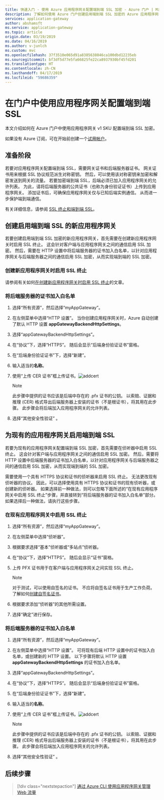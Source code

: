 ```yaml
---
title: 快速入门 - 使用 Azure 应用程序网关配置端到端 SSL 加密 - Azure 门户 | Microsoft Docs
description: 了解如何使用 Azure 门户创建启用端到端 SSL 加密的 Azure 应用程序网关。
services: application-gateway
author: abshamsft
ms.service: application-gateway
ms.topic: article
origin.date: 03/19/2019
ms.date: 04/16/2019
ms.author: v-junlch
ms.custom: mvc
ms.openlocfilehash: 37f3510e065d91a8385638046ca100dbd12235eb
ms.sourcegitcommit: bf3df5d77e5fa66825fe22ca8937930bf45fd201
ms.translationtype: HT
ms.contentlocale: zh-CN
ms.lasthandoff: 04/17/2019
ms.locfileid: "59686359"
---
```

# <a name="configure-end-to-end-ssl-by-using-application-gateway-with-the-portal"></a>在门户中使用应用程序网关配置端到端 SSL

本文介绍如何在 Azure 门户中使用应用程序网关 v1 SKU 配置端到端 SSL 加密。  

如果没有 Azure 订阅，可在开始前创建一个[试用帐户](https://www.azure.cn/pricing/1rmb-trial)。

## <a name="before-you-begin"></a>准备阶段

若要对应用程序网关配置端到端 SSL，需要网关证书和后端服务器证书。 网关证书用来根据 SSL 协议规范派生对称密钥。 然后，可以使用该对称密钥来加密和解密发送到网关的流量。 若要加密端到端 SSL，后端必须已加入应用程序网关的允许列表。 为此，请将后端服务器的公共证书（也称为身份验证证书）上传到应用程序网关。 添加证书后，可确保应用程序网关仅与已知后端实例通信。 从而进一步保护端到端通信。

有关详细信息，请参阅 [SSL 终止和端到端 SSL](/application-gateway/ssl-overview)。

## <a name="create-a-new-application-gateway-with-end-to-end-ssl"></a>创建启用端到端 SSL 的新应用程序网关

若要创建启用端到端 SSL 加密的新应用程序网关，首先需要在创建新应用程序网关时启用 SSL 终止。 这会针对客户端与应用程序网关之间的通信启用 SSL 加密。 然后，需要在 HTTP 设置中将后端服务器的证书加入白名单，以针对应用程序网关与后端服务器之间的通信启用 SSL 加密，从而实现端到端的 SSL 加密。

### <a name="enable-ssl-termination-while-creating-a-new-application-gateway"></a>创建新应用程序网关时启用 SSL 终止

请参阅有关如何[在创建新应用程序网关时启用 SSL 终止](/application-gateway/create-ssl-portal)的文章。

### <a name="whitelist-certificates-for-backend-servers"></a>将后端服务器的证书加入白名单

1. 选择“所有资源”，然后选择“myAppGateway”。

2. 在左侧菜单中选择“HTTP 设置”。 当你创建应用程序网关时，Azure 自动创建了默认 HTTP 设置 **appGatewayBackendHttpSettings**。 

3. 选择“appGatewayBackendHttpSettings”。

4. 在“协议”下，选择“HTTPS”。 随后会显示“后端身份验证证书”窗格。 

5. 在“后端身份验证证书”下，选择“新建”。

6. 输入适当的**名称**。

7. 使用“上传 CER 证书”框上传证书。![addcert](./media/end-to-end-ssl-portal/addcert.png)

   > [!NOTE]
   > 此步骤中提供的证书应该是后端中存在的 .pfx 证书的公钥。 以索赔、证据和推理 (CER) 格式导出后端服务器上安装的证书（不是根证书），将其用在此步骤。 此步骤会将后端加入应用程序网关的允许列表。

8. 选择“其他安全性验证” 。

## <a name="enable-end-to-end-ssl-for-existing-application-gateway"></a>为现有的应用程序网关启用端到端 SSL

若要为现有的应用程序网关配置端到端 SSL 加密，首先需要在侦听器中启用 SSL 终止。 这会针对客户端与应用程序网关之间的通信启用 SSL 加密。 然后，需要将 HTTP 设置中后端服务器的证书加入白名单，以针对应用程序网关与后端服务器之间的通信启用 SSL 加密，从而实现端到端的 SSL 加密。

需要使用一个具有 HTTPS 协议和证书的侦听器来启用 SSL 终止。 无法更改现有侦听器的协议。 因此，可以选择使用具有 HTTPS 协议和证书的现有侦听器，或创建新的侦听器。 如果选择前一种做法，则可以忽略下面所述的“在现有应用程序网关中启用 SSL 终止”步骤，并直接转到“将后端服务器的证书加入白名单”部分。 如果选择后一种做法，请执行这些步骤。 

### <a name="enable-ssl-termination-in-existing-application-gateway"></a>在现有应用程序网关中启用 SSL 终止

1. 选择“所有资源”，然后选择“myAppGateway”。

2. 在左侧菜单中选择“侦听器”。

3. 根据要求选择“基本”侦听器或“多站点”侦听器。

4. 在“协议”下，选择“HTTPS”。 随后会显示“证书”窗格。

5. 上传 PFX 证书用于在客户端与应用程序网关之间实现 SSL 终止。

   > [!NOTE]
   > 对于测试，可以使用自签名的证书。 不应将自签名证书用于生产工作负荷。 了解如何[创建自签名证书](/application-gateway/create-ssl-portal#create-a-self-signed-certificate)。

6. 根据要求添加“侦听器”的其他所需设置。

7. 选择“确定”进行保存。

### <a name="whitelist-certificates-for-backend-servers"></a>将后端服务器的证书加入白名单

1. 选择“所有资源”，然后选择“myAppGateway”。

2. 在左侧菜单中选择“HTTP 设置”。 可将现有后端 HTTP 设置中的证书加入白名单，或创建新的 HTTP 设置。 以下步骤将默认 HTTP 设置 **appGatewayBackendHttpSettings** 的证书加入白名单。

3. 选择“appGatewayBackendHttpSettings”。

4. 在“协议”下，选择“HTTPS”。 随后会显示“后端身份验证证书”窗格。 

5. 在“后端身份验证证书”下，选择“新建”。

6. 输入适当的**名称**。

7. 使用“上传 CER 证书”框上传证书。![addcert](./media/end-to-end-ssl-portal/addcert.png)

   > [!NOTE]
   > 此步骤中提供的证书应该是后端中存在的 .pfx 证书的公钥。 以索赔、证据和推理 (CER) 格式导出后端服务器上安装的证书（不是根证书），将其用在此步骤。 此步骤会将后端加入应用程序网关的允许列表。

8. 选择“其他安全性验证” 。

## <a name="next-steps"></a>后续步骤

> [!div class="nextstepaction"]
> [通过 Azure CLI 使用应用程序网关管理 Web 流量](./tutorial-manage-web-traffic-cli.md)

